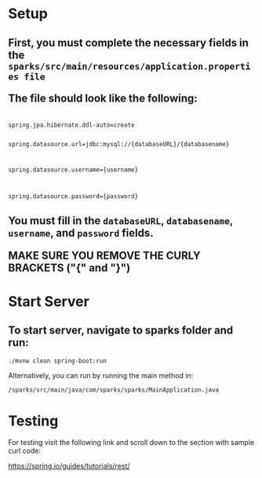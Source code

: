 <h1>Setup</h1>

<h2>First, you must complete the necessary fields in the 
<code>sparks/src/main/resources/application.properties file</code>

The file should look like the following:
</h2>

<code>
spring.jpa.hibernate.ddl-auto=create

spring.datasource.url=jdbc:mysql://{databaseURL}/{databasename}

spring.datasource.username={username}

spring.datasource.password={password}
</code>

<h2>You must fill in the <code>databaseURL</code>, <code>databasename</code>, <code>username</code>, and <code>password</code>
fields.

MAKE SURE YOU REMOVE THE CURLY BRACKETS ("{" and "}")

<h1>Start Server</h1>

<h2>To start server, navigate to sparks folder and run:</h2>

<code>./mvnw clean spring-boot:run</code>

Alternatively, you can run by running the main method in:

<code>/sparks/src/main/java/com/sparks/sparks/MainApplication.java</code>

<h1>Testing</h1>

For testing visit the following link and scroll down to the section with sample curl code:

https://spring.io/guides/tutorials/rest/

